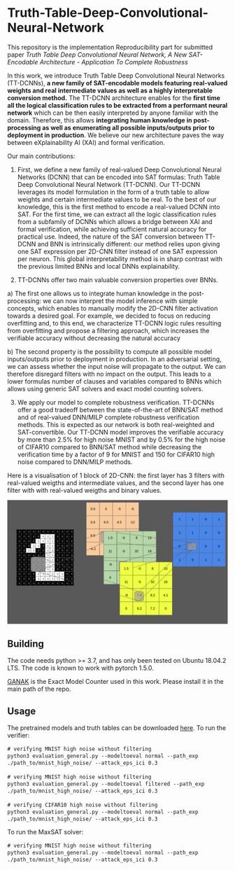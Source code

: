 # Truth-Table-Deep-Convolutional-Neural-Network

This repository is the implementation Reproducibility part for submitted paper _Truth Table Deep Convolutional Neural Network, A New SAT-Encodable Architecture - Application To Complete Robustness_

In this work, we introduce Truth Table Deep Convolutional Neural Networks (TT-DCNNs), **a new family of SAT-encodable models featuring real-valued weights and real intermediate values as well as a highly interpretable conversion method.** The TT-DCNN architecture enables for the **first time all the logical classification rules to be extracted from a performant neural network** which can be then easily interpreted by anyone familiar with the domain. Therefore, this allows **integrating human knowledge in post-processing as well as enumerating all possible inputs/outputs prior to deployment in production**. We believe our new architecture paves the way between eXplainability AI (XAI) and formal verification. 

Our main contributions:

1. First, we define a new family of real-valued Deep Convolutional Neural Networks (DCNN) that can be encoded into SAT formulas: Truth Table Deep Convolutional Neural Network (TT-DCNN). Our TT-DCNN leverages its model formulation in the form of a truth table to allow weights and certain intermediate values to be real. To the best of our knowledge, this is the first method to encode a real-valued DCNN into SAT. For the first time, we can extract all the logic classification rules from a subfamily of DCNNs which allows a bridge between XAI and formal verification, while achieving sufficient natural accuracy for practical use. Indeed, the nature of the SAT conversion between TT-DCNN and BNN is intrinsically different: our method relies upon giving one SAT expression per 2D-CNN filter instead of one SAT expression per neuron. This global interpretability method is in sharp contrast with the previous limited BNNs and local DNNs explainability.

2. TT-DCNNs offer two main valuable conversion properties over BNNs. 

a) The first one allows us to integrate human knowledge in the post-processing:  we can now interpret the model inference with simple concepts, which enables to manually modify the 2D-CNN filter activation towards a desired goal. For example, we decided to focus on reducing overfitting and, to this end, we characterize TT-DCNN logic rules resulting from overfitting and propose a filtering approach, which increases the verifiable accuracy without decreasing the natural accuracy 

b) The second property is the possibility to compute all possible model inputs/outputs prior to deployment in production. In an adversarial setting, we can assess whether the input noise will propagate to the output. We can therefore disregard filters with no impact on the output. This leads to a lower formulas number of clauses and variables compared to BNNs which allows using generic SAT solvers and exact model counting solvers.

3. We apply our model to complete robustness verification. TT-DCNNs offer a good tradeoff between the state-of-the-art of BNN/SAT method and of real-valued DNN/MILP complete robustness verification methods. This is expected as our network is both real-weighted and SAT-convertible.  Our TT-DCNN model improves the verifiable accuracy by more than 2.5\% for high noise MNIST and by 0.5\% for the high noise of CIFAR10 compared to BNN/SAT method while decreasing the verification time by a factor of 9 for MNIST and 150 for CIFAR10 high noise compared to DNN/MILP methods. 



Here is a visualisation of 1 block of 2D-CNN: the first layer has 3 filters with real-valued weigths and intermediate values, and the second layer has one filter with with real-valued weigths and  binary values.

![screen-gif](./gif/animatedGIF.gif)

## Building

The code needs python >= 3.7, and  has only been tested on Ubuntu 18.04.2 LTS. The
code is known to work with pytorch 1.5.0.

[GANAK](https://github.com/meelgroup/ganak) is the Exact Model Counter used in
this work. Please install it in the main path of the repo.

## Usage

The pretrained
models and truth tables can be downloaded [here](https://drive.google.com/drive/folders/1vso485OSVgIuCHxzmOK2hLAWCNHcCluR?usp=sharing).
To run the verifier:

```
# verifying MNIST high noise without filtering
python3 evaluation_general.py --modeltoeval normal --path_exp ./path_to/mnist_high_noise/ --attack_eps_ici 0.3 

# verifying MNIST high noise without filtering
python3 evaluation_general.py --modeltoeval filtered --path_exp ./path_to/mnist_high_noise/ --attack_eps_ici 0.3 

# verifying CIFAR10 high noise without filtering
python3 evaluation_general.py --modeltoeval normal --path_exp ./path_to/mnist_high_noise/ --attack_eps_ici 0.3 

```
To run the MaxSAT solver:

```
# verifying MNIST high noise without filtering
python3 evaluation_general.py --modeltoeval normal --path_exp ./path_to/mnist_high_noise/ --attack_eps_ici 0.3 


```


